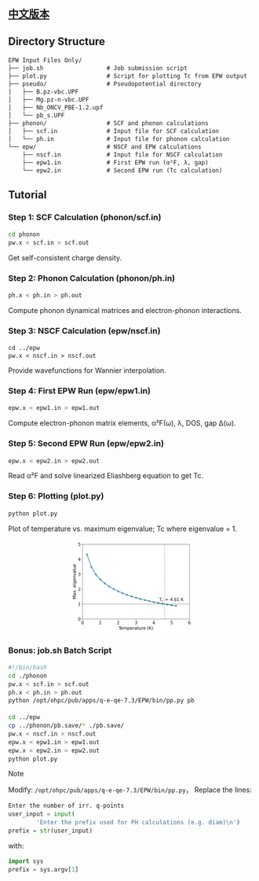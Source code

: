 ## **[中文版本](https://www.misaraty.com/2024-09-26_qetool/)**

## Directory Structure

```shell
EPW Input Files Only/
├── job.sh                  # Job submission script
├── plot.py                 # Script for plotting Tc from EPW output
├── pseudo/                 # Pseudopotential directory
│   ├── B.pz-vbc.UPF
│   ├── Mg.pz-n-vbc.UPF
│   ├── Nb_ONCV_PBE-1.2.upf
│   └── pb_s.UPF
├── phonon/                 # SCF and phonon calculations
│   ├── scf.in              # Input file for SCF calculation
│   └── ph.in               # Input file for phonon calculation
└── epw/                    # NSCF and EPW calculations
    ├── nscf.in             # Input file for NSCF calculation
    ├── epw1.in             # First EPW run (α²F, λ, gap)
    └── epw2.in             # Second EPW run (Tc calculation)
```

## Tutorial

### Step 1: SCF Calculation (phonon/scf.in)
```bash
cd phonon
pw.x < scf.in > scf.out
```
Get self-consistent charge density.

### Step 2: Phonon Calculation (phonon/ph.in)
```bash
ph.x < ph.in > ph.out
```
Compute phonon dynamical matrices and electron-phonon interactions.

### Step 3: NSCF Calculation (epw/nscf.in)
```
cd ../epw
pw.x < nscf.in > nscf.out
```
Provide wavefunctions for Wannier interpolation.

### Step 4: First EPW Run (epw/epw1.in)
```bash
epw.x < epw1.in > epw1.out
```
Compute electron-phonon matrix elements, α²F(ω), λ, DOS, gap Δ(ω).

### Step 5: Second EPW Run (epw/epw2.in)
```bash
epw.x < epw2.in > epw2.out
```
Read α²F and solve linearized Eliashberg equation to get Tc.

### Step 6: Plotting (plot.py)
```bash
python plot.py
```
Plot of temperature vs. maximum eigenvalue; Tc where eigenvalue = 1.

<div align="center">
  <img src="https://github.com/misaraty/scripts/blob/master/Calculating%20Superconducting%20Tc%20with%20EPW/EPW%20Full%20Calculation/epw/tc.jpg" width="50%"/>
</div>

### Bonus: job.sh Batch Script

```bash
#!/bin/bash
cd ./phonon
pw.x < scf.in > scf.out
ph.x < ph.in > ph.out
python /opt/ohpc/pub/apps/q-e-qe-7.3/EPW/bin/pp.py pb

cd ../epw
cp ../phonon/pb.save/* ./pb.save/
pw.x < nscf.in > nscf.out
epw.x < epw1.in > epw1.out
epw.x < epw2.in > epw2.out
python plot.py
```

> [!NOTE]
> Modify: `/opt/ohpc/pub/apps/q-e-qe-7.3/EPW/bin/pp.py`，
> Replace the lines:
> ```python
> Enter the number of irr. q-points
> user_input = input(
>         'Enter the prefix used for PH calculations (e.g. diam)\n')
> prefix = str(user_input)
> ```
> with:
> ```python
> import sys
> prefix = sys.argv[1]
> ```
